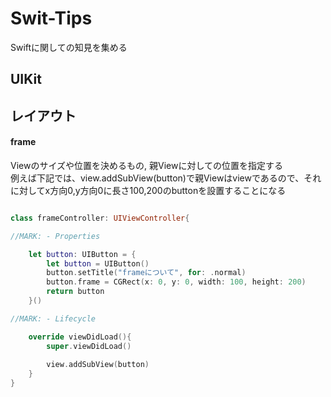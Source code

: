 # Swit-Tips
Swiftに関しての知見を集める


## UIKit



## レイアウト

#### frame

Viewのサイズや位置を決めるもの, 親Viewに対しての位置を指定する  
例えば下記では、view.addSubView(button)で親Viewはviewであるので、それに対してx方向0,y方向0に長さ100,200のbuttonを設置することになる

```frame.swift

class frameController: UIViewController{

//MARK: - Properties

    let button: UIButton = {
        let button = UIButton()
        button.setTitle("frameについて", for: .normal)
        button.frame = CGRect(x: 0, y: 0, width: 100, height: 200)
        return button
    }()

//MARK: - Lifecycle

    override viewDidLoad(){
        super.viewDidLoad()
        
        view.addSubView(button)
    }
}


```

